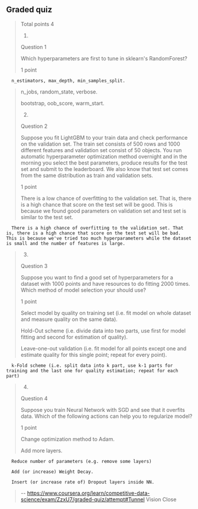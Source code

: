 ## Graded quiz
> 
> Total points 4
> 
> 1.
> 
> Question 1
> 
> Which hyperparameters are first to tune in sklearn's RandomForest?
> 
> 1 point
> 

      n_estimators, max_depth, min_samples_split. 
> 
>  n_jobs, random_state, verbose. 
> 
>  bootstrap, oob_score, warm_start. 
> 
> 2.
> 
> Question 2
> 
> Suppose you fit LightGBM to your train data and check performance on the validation set. The train set consists of 500 rows and 1000 different features and validation set consist of 50 objects. You run automatic hyperparameter optimization method overnight and in the morning you select the best parameters, produce results for the test set and submit to the leaderboard. We also know that test set comes from the same distribution as train and validation sets.
> 
> 1 point
> 
>  There is a low chance of overfitting to the validation set. That is, there is a high chance that score on the test set will be good. This is because we found good parameters on validation set and test set is similar to the test set. 
> 

      There is a high chance of overfitting to the validation set. That is, there is a high chance that score on the test set will be bad. This is because we've tried too much hyperparameters while the dataset is small and the number of features is large. 
> 
> 3.
> 
> Question 3
> 
> Suppose you want to find a good set of hyperparameters for a dataset with 1000 points and have resources to do fitting 2000 times. Which method of model selection your should use?
> 
> 1 point
> 
>  Select model by quality on training set (i.e. fit model on whole dataset and measure quality on the same data). 
> 
>  Hold-Out scheme (i.e. divide data into two parts, use first for model fitting and second for estimation of quality). 
> 
>  Leave-one-out validation (i.e. fit model for all points except one and estimate quality for this single point; repeat for every point). 
> 

      k-Fold scheme (i.e. split data into k part, use k-1 parts for training and the last one for quality estimation; repeat for each part) 
> 
> 4.
> 
> Question 4
> 
> Suppose you train Neural Network with SGD and see that it overfits data. Which of the following actions can help you to regularize model?
> 
> 1 point
> 
>  Change optimization method to Adam. 
> 
>  Add more layers. 
> 

      Reduce number of parameters (e.g. remove some layers) 
> 

      Add (or increase) Weight Decay. 
> 

      Insert (or increase rate of) Dropout layers inside NN.
>
> -- https://www.coursera.org/learn/competitive-data-science/exam/ZzxU7/graded-quiz/attempt#Tunnel Vision Close
